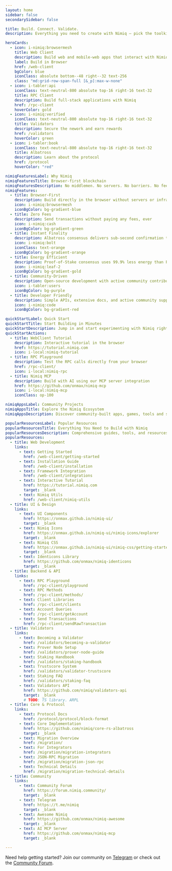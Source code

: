 ```yaml
---
layout: home
sidebar: false
secondarySidebar: false

title: Build. Connect. Validate.
description: Everything you need to create with Nimiq — pick the toolkit that fits your stack.

heroCards:
  - icon: i-nimiq:browsermesh
    title: Web Client
    description: Build web and mobile-web apps that interact with Nimiq directly in the browser. Completely decentralized, no server required
    label: Build in Browser
    href: /web-client
    bgColor: blue
    iconClass: absolute bottom--48 right--32 text-256
    class: "md:grid-row-span-full [&_p]:max-w-none"
  - icon: i-tabler:api
    iconClass: text-neutral-800 absolute top-16 right-16 text-32
    title: RPC Client
    description: Build full-stack applications with Nimiq
    href: /rpc-client
    hoverColor: gold
  - icon: i-nimiq:verified
    iconClass: text-neutral-800 absolute top-16 right-16 text-32
    title: Validators
    description: Secure the nework and earn rewards
    href: /validators
    hoverColor: green
  - icon: i-tabler:book
    iconClass: text-neutral-800 absolute top-16 right-16 text-32
    title: Albatross
    description: Learn about the protocol
    href: /protocol
    hoverColor: "red"

nimiqFeaturesLabel: Why Nimiq
nimiqFeaturesTitle: Browser-first blockchain
nimiqFeaturesDescription: No middlemen. No servers. No barriers. No fees. Connect directly to from any browser.
nimiqFeatures:
  - title: Browser-First
    description: Build directly in the browser without servers or infrastructure
    icon: i-nimiq:browsermesh
    iconBgColor: bg-gradient-blue
  - title: Zero Fees
    description: Send transactions without paying any fees, ever
    icon: i-nimiq:cash
    iconBgColor: bg-gradient-green
  - title: Instant Finality
    description: Albatross consensus delivers sub-second confirmation times
    icon: i-nimiq:bolt
    iconClass: text-orange
    iconBgColor: bg-gradient-orange
  - title: Energy Efficient
    description: Proof-of-Stake consensus uses 99.9% less energy than PoW
    icon: i-nimiq:leaf-2
    iconBgColor: bg-gradient-gold
  - title: Community-Driven
    description: Open-source development with active community contributions
    icon: i-tabler:users
    iconBgColor: bg-purple
  - title: Developer Friendly
    description: Simple APIs, extensive docs, and active community support
    icon: i-nimiq:code
    iconBgColor: bg-gradient-red

quickStartLabel: Quick Start
quickStartTitle: Start Building in Minutes
quickStartDescription: Jump in and start experimenting with Nimiq right away. No setup required.
quickStartActions:
  - title: WebClient Tutorial
    description: Interactive tutorial in the browser
    href: https://tutorial.nimiq.com
    icon: i-local:nimiq-tutorial
  - title: RPC Playground
    description: Test the RPC calls directly from your browser
    href: /rpc-client/
    icon: i-local:nimiq-rpc
  - title: Nimiq MCP
    description: Build with AI using our MCP server integration
    href: https://github.com/onmax/nimiq-mcp
    icon: i-local:nimiq-mcp
    iconClass: op-100

nimiqAppsLabel: Community Projects
nimiqAppsTitle: Explore the Nimiq Ecosystem
nimiqAppsDescription: Discover community-built apps, games, tools and services powered by Nimiq's ecosystem.

popularResourcesLabel: Popular Resources
popularResourcesTitle: Everything You Need to Build with Nimiq
popularResourcesDescription: Comprehensive guides, tools, and resources to help you build amazing applications with Nimiq.
popularResources:
  - title: Web Development
    links:
      - text: Getting Started
        href: /web-client/getting-started
      - text: Installation Guide
        href: /web-client/installation
      - text: Framework Integration
        href: /web-client/integrations
      - text: Interactive Tutorial
        href: https://tutorial.nimiq.com
        target: _blank
      - text: Nimiq Utils
        href: /web-client/nimiq-utils
  - title: UI & Design
    links:
      - text: UI Components
        href: https://onmax.github.io/nimiq-ui/
        target: _blank
      - text: Nimiq Icons
        href: https://onmax.github.io/nimiq-ui/nimiq-icons/explorer
        target: _blank
      - text: Nimiq CSS
        href: https://onmax.github.io/nimiq-ui/nimiq-css/getting-started
        target: _blank
      - text: Identicons Library
        href: https://github.com/onmax/nimiq-identicons
        target: _blank
  - title: Backend & API
    links:
      - text: RPC Playground
        href: /rpc-client/playground
      - text: RPC Methods
        href: /rpc-client/methods/
      - text: Client Libraries
        href: /rpc-client/clients
      - text: Account Queries
        href: /rpc-client/getAccount
      - text: Send Transactions
        href: /rpc-client/sendRawTransaction
  - title: Validators
    links:
      - text: Becoming a Validator
        href: /validators/becoming-a-validator
      - text: Prover Node Setup
        href: /validators/prover-node-guide
      - text: Staking Handbook
        href: /validators/staking-handbook
      - text: Trustscore System
        href: /validators/validator-trustscore
      - text: Staking FAQ
        href: /validators/staking-faq
      - text: Validators API
        href: https://github.com/nimiq/validators-api
        target: _blank
        # TODO: TS library. ARPL
  - title: Core & Protocol
    links:
      - text: Protocol Docs
        href: /protocol/protocol/block-format
      - text: Core Implementation
        href: https://github.com/nimiq/core-rs-albatross
        target: _blank
      - text: Migration Overview
        href: /migration/
      - text: For Integrators
        href: /migration/migration-integrators
      - text: JSON-RPC Migration
        href: /migration/migration-json-rpc
      - text: Technical Details
        href: /migration/migration-technical-details
  - title: Community
    links:
      - text: Community Forum
        href: https://forum.nimiq.community/
        target: _blank
      - text: Telegram
        href: https://t.me/nimiq
        target: _blank
      - text: Awesome Nimiq
        href: https://github.com/onmax/nimiq-awesome
        target: _blank
      - text: AI MCP Server
        href: https://github.com/onmax/nimiq-mcp
        target: _blank

---
```


<script setup lang="ts">
import Hero from './.vitepress/theme/components/Hero.vue'
import QuickStart from './.vitepress/theme/components/QuickStart.vue'
import NimiqFeatures from './.vitepress/theme/components/NimiqFeatures.vue'
import NimiqAppsSection from './.vitepress/theme/components/NimiqAppsSection.vue'
import HexagonsBackground from './.vitepress/theme/components/HexagonsBackground.vue'
import PopularResources from './.vitepress/theme/components/PopularResources.vue'
</script>

<Hero :title="$frontmatter.title" :description="$frontmatter.description" :cards="$frontmatter.heroCards" />

<HexagonsBackground />

<NimiqFeatures f-pb-3xl f-pt-2xl :title="$frontmatter.nimiqFeaturesTitle" :description="$frontmatter.nimiqFeaturesDescription" :label="$frontmatter.nimiqFeaturesLabel" :features="$frontmatter.nimiqFeatures" />

<QuickStart f-py-3xl :title="$frontmatter.quickStartTitle" :description="$frontmatter.quickStartDescription" :label="$frontmatter.quickStartLabel" :actions="$frontmatter.quickStartActions" />

<NimiqAppsSection f-py-3xl :title="$frontmatter.nimiqAppsTitle" :description="$frontmatter.nimiqAppsDescription" :label="$frontmatter.nimiqAppsLabel" />

<PopularResources :label="$frontmatter.popularResourcesLabel" :title="$frontmatter.popularResourcesTitle" :description="$frontmatter.popularResourcesDescription" :resources="$frontmatter.popularResources" />

<div f-mt-2xl f-pt-xl border="t-1 neutral-200">
  <p text="f-base neutral-600">
    Need help getting started? Join our community on <a href="https://t.me/Nimiq" nq-arrow un-text-blue>Telegram</a> or check out the <a href="https://forum.nimiq.community/" nq-arrow un-text-blue>Community Forum</a>.
  </p>
</div>
